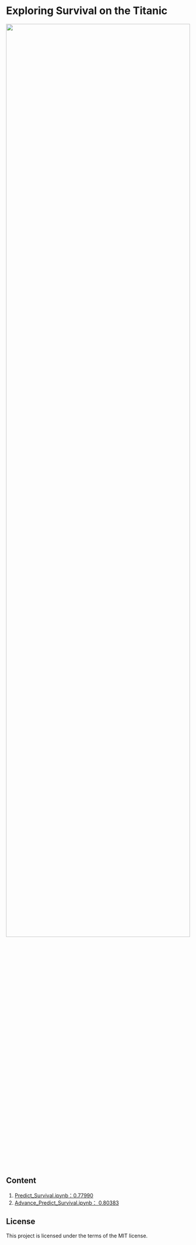 # Exploring Survival on the Titanic
<center>
<img src="http://www.hdwallpapers.in/walls/titanic_in_3d-HD.jpg" width=100% height=80%/>
</center>

## Content
1. [Predict_Survival.ipynb：0.77990](https://github.com/SunnyMarkLiu/Kaggle_Titanic/blob/master/Predict_Survival.ipynb)
2. [Advance_Predict_Survival.ipynb：	0.80383](https://github.com/SunnyMarkLiu/Kaggle_Titanic/blob/master/Advance_Predict_Survival.ipynb)

## License
This project is licensed under the terms of the MIT license.
